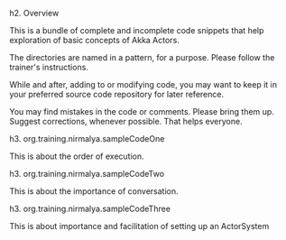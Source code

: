 h2. Overview

This is a bundle of complete and incomplete code snippets that help exploration of
basic concepts of Akka Actors. 

The directories are named in a pattern, for a purpose. Please follow the trainer's instructions.

While and after, adding to or modifying code, you may want to keep it in your preferred source code repository for later reference.

You may find mistakes in the code or comments. Please bring them up. Suggest corrections, whenever possible. That helps everyone.



h3.	org.training.nirmalya.sampleCodeOne

This is about the order of execution.

h3.	org.training.nirmalya.sampleCodeTwo

This is about the importance of conversation.

h3.	org.training.nirmalya.sampleCodeThree

This is about importance and facilitation of setting up an ActorSystem

